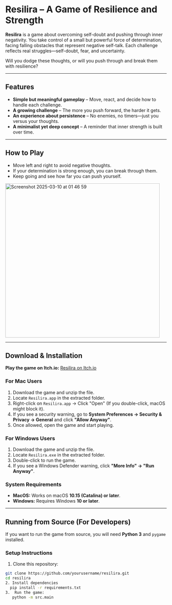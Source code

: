 # Resilira – A Game of Resilience and Strength

**Resilira** is a game about overcoming self-doubt and pushing through inner negativity. You take control of a small but powerful force of determination, facing falling obstacles that represent negative self-talk. Each challenge reflects real struggles—self-doubt, fear, and uncertainty.

Will you dodge these thoughts, or will you push through and break them with resilience?

---

## Features
- **Simple but meaningful gameplay** – Move, react, and decide how to handle each challenge.
- **A growing challenge** – The more you push forward, the harder it gets.
- **An experience about persistence** – No enemies, no timers—just you versus your thoughts.
- **A minimalist yet deep concept** – A reminder that inner strength is built over time.

---

## How to Play
- Move left and right to avoid negative thoughts.
- If your determination is strong enough, you can break through them.
- Keep going and see how far you can push yourself.
<img width="482" alt="Screenshot 2025-03-10 at 01 46 59" src="https://github.com/user-attachments/assets/3fa802af-e675-4c9b-8adc-4e6ca2de4ad6" />


---

## Download & Installation
**Play the game on Itch.io:** [Resilira on Itch.io](https://thedatadesk.itch.io/resilira-game)

### For Mac Users
1. Download the game and unzip the file.
2. Locate `Resilira.app` in the extracted folder.
3. Right-click on `Resilira.app` → Click "Open" (If you double-click, macOS might block it).
4. If you see a security warning, go to **System Preferences → Security & Privacy → General** and click **"Allow Anyway"**.
5. Once allowed, open the game and start playing.

### For Windows Users 
1. Download the game and unzip the file.
2. Locate `Resilira.exe` in the extracted folder.
3. Double-click to run the game.
4. If you see a Windows Defender warning, click **"More Info" → "Run Anyway"**.

### System Requirements
- **MacOS:** Works on macOS **10.15 (Catalina) or later**.
- **Windows:** Requires Windows **10 or later**.

---

## Running from Source (For Developers)
If you want to run the game from source, you will need **Python 3** and `pygame` installed.

### Setup Instructions
 1. Clone this repository:
   ```bash
   git clone https://github.com/yourusername/resilira.git
   cd resilira
 2. Install dependencies
     pip install -r requirements.txt
 3.  Run the game:
      python -m src.main
